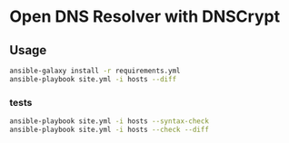 # Open DNS Resolver with DNSCrypt

## Usage

```sh
ansible-galaxy install -r requirements.yml
ansible-playbook site.yml -i hosts --diff
```

### tests
```sh
ansible-playbook site.yml -i hosts --syntax-check
ansible-playbook site.yml -i hosts --check --diff
```
